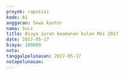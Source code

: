 ```yaml
---
proyek: rapotivi
kode: A1
anggaran: Sewa kantor
nama: Suci
title: Biaya iuran keamanan bulan Mei 2017
date: 2017-05-17
biaya: 100000
nota:
tanggalpelunasan: 2017-05-17
notapelunasan:
---
```

